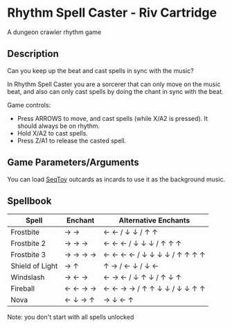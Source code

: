 # Rhythm Spell Caster  - Riv Cartridge

A dungeon crawler rhythm game

## Description

Can you keep up the beat and cast spells in sync with the music?

In Rhythm Spell Caster you are a sorcerer that can only move on the music beat, and also can only cast spells by doing the chant in sync with the beat.

Game controls:

- Press ARROWS to move, and cast spells (while X/A2 is pressed). It should always be on rhythm.
- Hold X/A2 to cast spells.
- Press Z/A1 to release the casted spell.

## Game Parameters/Arguments

You can load [SeqToy](https://github.com/edubart/seqtoy) outcards as incards to use it as the background music.

## Spellbook

| Spell | Enchant | Alternative Enchants |
| -- | -- | -- | 
| Frostbite | &rarr; &rarr;  | &larr; &larr; / &darr; &darr; / &uarr; &uarr; |
| Frostbite 2 | &rarr; &rarr; &rarr; | &larr; &larr; &larr; / &darr; &darr; &darr; / &uarr; &uarr; &uarr; |
| Frostbite 3 | &rarr; &rarr; &rarr; &rarr; | &larr; &larr; &larr; &larr; / &darr; &darr; &darr; &darr; / &uarr; &uarr; &uarr; &uarr; |
| Shield of Light | &rarr; &uarr;  | &uarr; &rarr; / &larr; &darr; / &darr; &larr; |
| Windslash | &rarr; &larr; &rarr; | &larr; &rarr; &larr; / &darr; &uarr; &darr; / &uarr; &darr; &uarr; |
| Fireball | &larr; &larr; &rarr; &rarr; | &larr; &larr; &rarr; &rarr; / &uarr; &uarr; &darr; &darr; / &darr; &darr; &uarr; &uarr; |
| Nova | &larr; &darr; &rarr; &uarr; | &rarr; &darr; &larr; &uarr; |

Note: you don't start with all spells unlocked